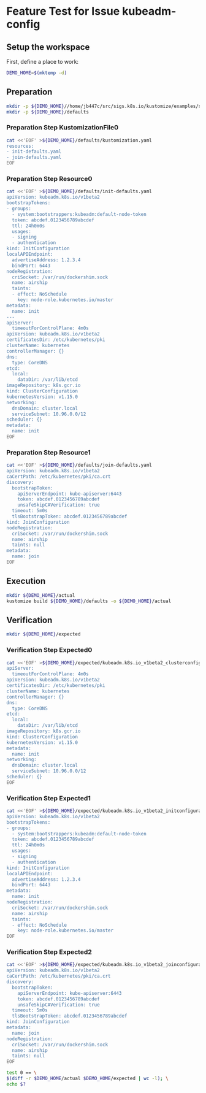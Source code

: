 # Feature Test for Issue kubeadm-config

## Setup the workspace

First, define a place to work:

<!-- @makeWorkplace @test -->
```bash
DEMO_HOME=$(mktemp -d)
```

## Preparation

<!-- @makeDirectories @test -->
```bash
mkdir -p ${DEMO_HOME}//home/jb447c/src/sigs.k8s.io/kustomize/examples/slack/kubeadm-config
mkdir -p ${DEMO_HOME}/defaults
```

### Preparation Step KustomizationFile0

<!-- @createKustomizationFile0 @test -->
```bash
cat <<'EOF' >${DEMO_HOME}/defaults/kustomization.yaml
resources:
- init-defaults.yaml
- join-defaults.yaml
EOF
```


### Preparation Step Resource0

<!-- @createResource0 @test -->
```bash
cat <<'EOF' >${DEMO_HOME}/defaults/init-defaults.yaml
apiVersion: kubeadm.k8s.io/v1beta2
bootstrapTokens:
- groups:
  - system:bootstrappers:kubeadm:default-node-token
  token: abcdef.0123456789abcdef
  ttl: 24h0m0s
  usages:
  - signing
  - authentication
kind: InitConfiguration
localAPIEndpoint:
  advertiseAddress: 1.2.3.4
  bindPort: 6443
nodeRegistration:
  criSocket: /var/run/dockershim.sock
  name: airship
  taints:
  - effect: NoSchedule
    key: node-role.kubernetes.io/master
metadata:
  name: init
---
apiServer:
  timeoutForControlPlane: 4m0s
apiVersion: kubeadm.k8s.io/v1beta2
certificatesDir: /etc/kubernetes/pki
clusterName: kubernetes
controllerManager: {}
dns:
  type: CoreDNS
etcd:
  local:
    dataDir: /var/lib/etcd
imageRepository: k8s.gcr.io
kind: ClusterConfiguration
kubernetesVersion: v1.15.0
networking:
  dnsDomain: cluster.local
  serviceSubnet: 10.96.0.0/12
scheduler: {}
metadata:
  name: init
EOF
```


### Preparation Step Resource1

<!-- @createResource1 @test -->
```bash
cat <<'EOF' >${DEMO_HOME}/defaults/join-defaults.yaml
apiVersion: kubeadm.k8s.io/v1beta2
caCertPath: /etc/kubernetes/pki/ca.crt
discovery:
  bootstrapToken:
    apiServerEndpoint: kube-apiserver:6443
    token: abcdef.0123456789abcdef
    unsafeSkipCAVerification: true
  timeout: 5m0s
  tlsBootstrapToken: abcdef.0123456789abcdef
kind: JoinConfiguration
nodeRegistration:
  criSocket: /var/run/dockershim.sock
  name: airship
  taints: null
metadata:
  name: join
EOF
```

## Execution

<!-- @build @test -->
```bash
mkdir ${DEMO_HOME}/actual
kustomize build ${DEMO_HOME}/defaults -o ${DEMO_HOME}/actual
```

## Verification

<!-- @createExpectedDir @test -->
```bash
mkdir ${DEMO_HOME}/expected
```


### Verification Step Expected0

<!-- @createExpected0 @test -->
```bash
cat <<'EOF' >${DEMO_HOME}/expected/kubeadm.k8s.io_v1beta2_clusterconfiguration_init.yaml
apiServer:
  timeoutForControlPlane: 4m0s
apiVersion: kubeadm.k8s.io/v1beta2
certificatesDir: /etc/kubernetes/pki
clusterName: kubernetes
controllerManager: {}
dns:
  type: CoreDNS
etcd:
  local:
    dataDir: /var/lib/etcd
imageRepository: k8s.gcr.io
kind: ClusterConfiguration
kubernetesVersion: v1.15.0
metadata:
  name: init
networking:
  dnsDomain: cluster.local
  serviceSubnet: 10.96.0.0/12
scheduler: {}
EOF
```


### Verification Step Expected1

<!-- @createExpected1 @test -->
```bash
cat <<'EOF' >${DEMO_HOME}/expected/kubeadm.k8s.io_v1beta2_initconfiguration_init.yaml
apiVersion: kubeadm.k8s.io/v1beta2
bootstrapTokens:
- groups:
  - system:bootstrappers:kubeadm:default-node-token
  token: abcdef.0123456789abcdef
  ttl: 24h0m0s
  usages:
  - signing
  - authentication
kind: InitConfiguration
localAPIEndpoint:
  advertiseAddress: 1.2.3.4
  bindPort: 6443
metadata:
  name: init
nodeRegistration:
  criSocket: /var/run/dockershim.sock
  name: airship
  taints:
  - effect: NoSchedule
    key: node-role.kubernetes.io/master
EOF
```


### Verification Step Expected2

<!-- @createExpected2 @test -->
```bash
cat <<'EOF' >${DEMO_HOME}/expected/kubeadm.k8s.io_v1beta2_joinconfiguration_join.yaml
apiVersion: kubeadm.k8s.io/v1beta2
caCertPath: /etc/kubernetes/pki/ca.crt
discovery:
  bootstrapToken:
    apiServerEndpoint: kube-apiserver:6443
    token: abcdef.0123456789abcdef
    unsafeSkipCAVerification: true
  timeout: 5m0s
  tlsBootstrapToken: abcdef.0123456789abcdef
kind: JoinConfiguration
metadata:
  name: join
nodeRegistration:
  criSocket: /var/run/dockershim.sock
  name: airship
  taints: null
EOF
```


<!-- @compareActualToExpected @test -->
```bash
test 0 == \
$(diff -r $DEMO_HOME/actual $DEMO_HOME/expected | wc -l); \
echo $?
```

